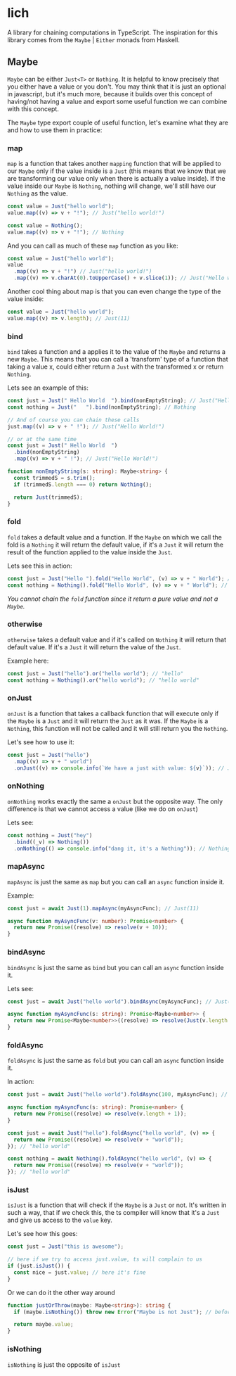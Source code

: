 # lich

A library for chaining computations in TypeScript.
The inspiration for this library comes from the `Maybe` | `Either` monads from Haskell.

## Maybe

`Maybe` can be either `Just<T>` or `Nothing`. It is helpful to know precisely that you either have a value or you don't. You may think that it is just an optional in javascript, but it's much more, because it builds over this concept of having/not having a value and export some useful function we can combine with this concept.

The `Maybe` type export couple of useful function, let's examine what they are and how to use them in practice:

### map

`map` is a function that takes another `mapping` function that will be applied to our `Maybe` only if the value inside is a `Just` (this means that we know that we are transforming our value only when there is actually a value inside). If the value inside our `Maybe` is `Nothing`, nothing will change, we'll still have our `Nothing` as the value.

```ts
const value = Just("hello world");
value.map((v) => v + "!"); // Just("hello world!")

const value = Nothing();
value.map((v) => v + "!"); // Nothing
```

And you can call as much of these `map` function as you like:

```ts
const value = Just("hello world");
value
  .map((v) => v + "!") // Just("hello world!")
  .map((v) => v.charAt(0).toUpperCase() + v.slice(1)); // Just("Hello world!")
```

Another cool thing about map is that you can even change the type of the value inside:

```ts
const value = Just("hello world");
value.map((v) => v.length); // Just(11)
```

### bind

`bind` takes a function and a applies it to the value of the `Maybe` and returns a new `Maybe`. This means that you can call a 'transform' type of a function that taking a value x, could either return a `Just` with the transformed x or return `Nothing`.

Lets see an example of this:

```ts
const just = Just(" Hello World  ").bind(nonEmptyString); // Just("Hello World")
const nothing = Just("   ").bind(nonEmptyString); // Nothing

// And of course you can chain these calls
just.map((v) => v + " !"); // Just("Hello World!")

// or at the same time
const just = Just(" Hello World  ")
  .bind(nonEmptyString)
  .map((v) => v + " !"); // Just("Hello World!")

function nonEmptyString(s: string): Maybe<string> {
  const trimmedS = s.trim();
  if (trimmedS.length === 0) return Nothing();

  return Just(trimmedS);
}
```

### fold

`fold` takes a default value and a function. If the `Maybe` on which we call the fold is a `Nothing` it will return the default value, if it's a `Just` it will return the result of the function applied to the value inside the `Just`.

Lets see this in action:

```ts
const just = Just("Hello ").fold("Hello World", (v) => v + " World"); // "Hello World"
const nothing = Nothing().fold("Hello World", (v) => v + " World"); // "Hello World"
```

_You cannot chain the `fold` function since it return a pure value and not a `Maybe`._

### otherwise

`otherwise` takes a default value and if it's called on `Nothing` it will return that default value. If it's a `Just` it will return the value of the `Just`.

Example here:

```ts
const just = Just("hello").or("hello world"); // "hello"
const nothing = Nothing().or("hello world"); // "hello world"
```

### onJust

`onJust` is a function that takes a callback function that will execute only if the `Maybe` is a `Just` and it will return the `Just` as it was. If the `Maybe` is a `Nothing`, this function will not be called and it will still return you the `Nothing`.

Let's see how to use it:

```ts
const just = Just("hello")
  .map((v) => v + " world")
  .onJust((v) => console.info(`We have a just with value: ${v}`)); // Just("hello world")
```

### onNothing

`onNothing` works exactly the same a `onJust` but the opposite way. The only difference is that we cannot access a value (like we do on `onJust`)

Lets see:

```ts
const nothing = Just("hey")
  .bind((_v) => Nothing())
  .onNothing(() => console.info("dang it, it's a Nothing")); // Nothing()
```

### mapAsync

`mapAsync` is just the same as `map` but you can call an `async` function inside it.

Example:

```ts
const just = await Just(1).mapAsync(myAsyncFunc); // Just(11)

async function myAsyncFunc(v: number): Promise<number> {
  return new Promise((resolve) => resolve(v + 10));
}
```

### bindAsync

`bindAsync` is just the same as `bind` but you can call an `async` function inside it.

Lets see:

```ts
const just = await Just("hello world").bindAsync(myAsyncFunc); // Just(12)

async function myAsyncFunc(s: string): Promise<Maybe<number>> {
  return new Promise<Maybe<number>>((resolve) => resolve(Just(v.length + 1)));
}
```

### foldAsync

`foldAsync` is just the same as `fold` but you can call an `async` function inside it.

In action:

```ts
const just = await Just("hello world").foldAsync(100, myAsyncFunc); // 12

async function myAsyncFunc(s: string): Promise<number> {
  return new Promise((resolve) => resolve(v.length + 1));
}

const just = await Just("hello").foldAsync("hello world", (v) => {
  return new Promise((resolve) => resolve(v + "world"));
}); // "hello world"

const nothing = await Nothing().foldAsync("hello world", (v) => {
  return new Promise((resolve) => resolve(v + "world"));
}); // "hello world"
```

### isJust

`isJust` is a function that will check if the `Maybe` is a `Just` or not. It's written in such a way, that if we check this, the ts compiler will know that it's a `Just` and give us access to the `value` key.

Let's see how this goes:

```ts
const just = Just("this is awesome");

// here if we try to access just.value, ts will complain to us
if (just.isJust()) {
  const nice = just.value; // here it's fine
}
```

Or we can do it the other way around

```ts
function justOrThrow(maybe: Maybe<string>): string {
  if (maybe.isNothing()) throw new Error("Maybe is not Just"); // before this line we cannot access `value` field

  return maybe.value;
}
```

### isNothing

`isNothing` is just the opposite of `isJust`
